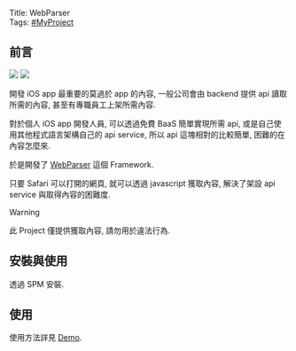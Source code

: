 Title: WebParser  
Tags: [#MyProject](index.md)

## 前言

![](https://img.shields.io/badge/Swift-5.8-blue) ![](https://img.shields.io/badge/iOS-13.0-blue)

開發 iOS app 最重要的莫過於 app 的內容, 一般公司會由 backend 提供 api 讀取所需的內容, 甚至有專職員工上架所需內容.

對於個人 iOS app 開發人員, 可以透過免費 BaaS 簡單實現所需 api, 或是自己使用其他程式語言架構自己的 api service, 所以 api 這塊相對的比較簡單, 困難的在內容怎麼來.

於是開發了 [WebParser](https://github.com/shinrenpan/WebParser) 這個 Framework.

只要 Safari 可以打開的網頁, 就可以透過 javascript 獲取內容, 解決了架設 api service 與取得內容的困難度.

> [!WARNING]  
> 此 Project 僅提供獲取內容, 請勿用於違法行為.

## 安裝與使用

透過 SPM 安裝.

## 使用

使用方法詳見 [Demo](https://github.com/shinrenpan/webparser-demo).
